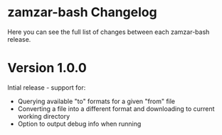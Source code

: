 # zamzar-bash Changelog

Here you can see the full list of changes between each zamzar-bash release.

# Version 1.0.0

Intial release - support for:

* Querying available "to" formats for a given "from" file
* Converting a file into a different format and downloading to current working directory
* Option to output debug info when running